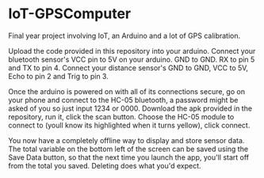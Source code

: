 # IoT-GPSComputer
Final year project involving IoT, an Arduino and a lot of GPS calibration.

Upload the code provided in this repository into your arduino. 
Connect your bluetooth sensor's VCC pin to 5V on your arduino. GND to GND. RX to pin 5 and TX to pin 4.
Connect your distance sensor's GND to GND, VCC to 5V, Echo to pin 2 and Trig to pin 3.

Once the arduino is powered on with all of its connections secure, go on your phone and connect to the HC-05 bluetooth, a password might be asked of you so just input 1234 or 0000.
Download the apk provided in the repository, run it, click the scan button. Choose the HC-05 module to connect to (youll know its highlighted when it turns yellow), click connect.

You now have a completely offline way to display and store sensor data. The total variable on the bottom left of the screen can be saved using the Save Data button,
so that the next time you launch the app, you'll start off from the total you saved. Deleting does what you'd expect.
